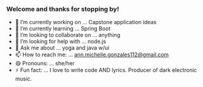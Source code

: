 ### Welcome and thanks for stopping by!

- 🔭 I’m currently working on ... Capstone application ideas
- 🌱 I’m currently learning ... Spring Boot
- 👯 I’m looking to collaborate on ... anything
- 🤔 I’m looking for help with ... node.js
- 💬 Ask me about ... yoga and java w/ui
- 📫 How to reach me: ... ann.michelle.gonzales112@gmail.com
- 😄 Pronouns: ... she/her
- ⚡ Fun fact: ... I love to write code AND lyrics. Producer of dark electronic music.
